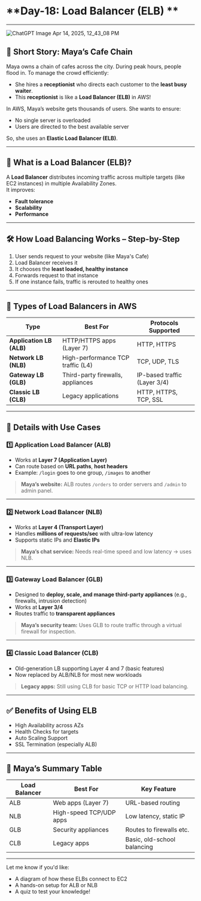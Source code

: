 # **Day-18: Load Balancer (ELB) **

---

![ChatGPT Image Apr 14, 2025, 12_43_08 PM](https://github.com/user-attachments/assets/d8c29de9-5c2c-4890-9acc-2bf7212d5298)




## 📖 **Short Story: Maya’s Cafe Chain**

Maya owns a chain of cafes across the city. During peak hours, people flood in. To manage the crowd efficiently:

- She hires a **receptionist** who directs each customer to the **least busy waiter**.  
- This **receptionist** is like a **Load Balancer (ELB)** in AWS!

In AWS, Maya’s website gets thousands of users. She wants to ensure:
- No single server is overloaded  
- Users are directed to the best available server  

So, she uses an **Elastic Load Balancer (ELB)**.

---

## 🔁 **What is a Load Balancer (ELB)?**

A **Load Balancer** distributes incoming traffic across multiple targets (like EC2 instances) in multiple Availability Zones.  
It improves:
- **Fault tolerance**
- **Scalability**
- **Performance**

---

## 🛠️ **How Load Balancing Works – Step-by-Step**

1. User sends request to your website (like Maya's Cafe)
2. Load Balancer receives it
3. It chooses the **least loaded, healthy instance**
4. Forwards request to that instance
5. If one instance fails, traffic is rerouted to healthy ones

---

## 🌈 **Types of Load Balancers in AWS**

| Type                     | Best For                            | Protocols Supported             |
|--------------------------|-------------------------------------|----------------------------------|
| **Application LB (ALB)** | HTTP/HTTPS apps (Layer 7)           | HTTP, HTTPS                     |
| **Network LB (NLB)**     | High-performance TCP traffic (L4)   | TCP, UDP, TLS                   |
| **Gateway LB (GLB)**     | Third-party firewalls, appliances   | IP-based traffic (Layer 3/4)    |
| **Classic LB (CLB)**     | Legacy applications                 | HTTP, HTTPS, TCP, SSL           |

---

## 🔎 **Details with Use Cases**

### 1️⃣ **Application Load Balancer (ALB)**
- Works at **Layer 7 (Application Layer)**
- Can route based on **URL paths**, **host headers**
- Example: `/login` goes to one group, `/images` to another

> **Maya’s website:** ALB routes `/orders` to order servers and `/admin` to admin panel.

---

### 2️⃣ **Network Load Balancer (NLB)**
- Works at **Layer 4 (Transport Layer)**
- Handles **millions of requests/sec** with ultra-low latency
- Supports static IPs and **Elastic IPs**

> **Maya’s chat service:** Needs real-time speed and low latency → uses NLB.

---

### 3️⃣ **Gateway Load Balancer (GLB)**
- Designed to **deploy, scale, and manage third-party appliances** (e.g., firewalls, intrusion detection)
- Works at **Layer 3/4**
- Routes traffic to **transparent appliances**

> **Maya’s security team:** Uses GLB to route traffic through a virtual firewall for inspection.

---

### 4️⃣ **Classic Load Balancer (CLB)**
- Old-generation LB supporting Layer 4 and 7 (basic features)
- Now replaced by ALB/NLB for most new workloads

> **Legacy apps:** Still using CLB for basic TCP or HTTP load balancing.

---

## ✅ **Benefits of Using ELB**

- High Availability across AZs
- Health Checks for targets
- Auto Scaling Support
- SSL Termination (especially ALB)

---

## 🔁 Maya’s Summary Table

| Load Balancer | Best For                 | Key Feature                  |
|---------------|--------------------------|------------------------------|
| ALB           | Web apps (Layer 7)       | URL-based routing            |
| NLB           | High-speed TCP/UDP apps  | Low latency, static IP       |
| GLB           | Security appliances      | Routes to firewalls etc.     |
| CLB           | Legacy apps              | Basic, old-school balancing  |

---

Let me know if you'd like:
- A diagram of how these ELBs connect to EC2  
- A hands-on setup for ALB or NLB  
- A quiz to test your knowledge!
